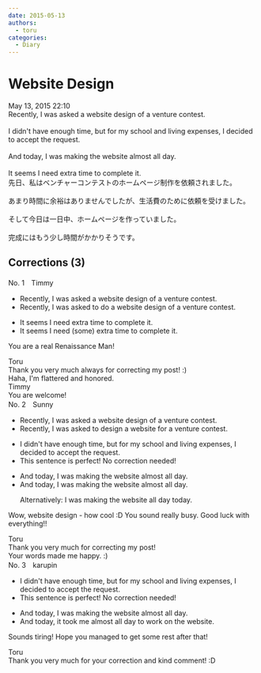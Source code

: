 ```yaml
---
date: 2015-05-13
authors:
  - toru
categories:
  - Diary
---
```


<h1 id="subject_show">Website Design</h1>
<div class="date">May 13, 2015 22:10</div>
<div id="post"><div id="body_show_ori">
Recently, I was asked a website design of a venture contest.<br/><br/>I didn't have enough time, but for my school and living expenses, I decided to accept the request.<br/><br/>And today, I was making the website almost all day.<br/><br/>It seems I need extra time to complete it.
</div></div>

<!-- more -->

<div id="post_ja"><div id="body_show_mo">
先日、私はベンチャーコンテストのホームページ制作を依頼されました。<br/><br/>あまり時間に余裕はありませんでしたが、生活費のために依頼を受けました。<br/><br/>そして今日は一日中、ホームページを作っていました。<br/><br/>完成にはもう少し時間がかかりそうです。
</div></div>

## Corrections (3)
<div id="block"><div class="first_name"> No. 1　<span class="just_name">Timmy</span></div><div id="block2">
<ul class="correction_field">
<li class="incorrect">Recently, I was asked a website design of a venture contest.</li>
<li class="corrected correct">
Recently, I was asked <span class="f_blue">to do</span> a website design of a venture contest.
</li>
</ul>
<ul class="correction_field">
<li class="incorrect">It seems I need extra time to complete it.</li>
<li class="corrected correct">
It seems I need (<span class="f_blue">some</span>) extra time to complete it.
</li>
</ul>
<p class="comment_small">
 You are a real Renaissance Man!
</p>

</div><div class="name"><span class="just_name">Toru</span><br>
Thank you very much always for correcting my post! :)<br/>Haha, I'm flattered and honored.
</div>
<div class="name"><span class="just_name">Timmy</span><br>
You are welcome!
</div>
</div>
<div id="block"><div class="first_name"> No. 2　<span class="just_name">Sunny</span></div><div id="block2">
<ul class="correction_field">
<li class="incorrect">Recently, I was asked a website design of a venture contest.</li>
<li class="corrected correct">
Recently, I was asked to design a website for a venture contest.
</li>
</ul>
<ul class="correction_field">
<li class="incorrect">I didn't have enough time, but for my school and living expenses, I decided to accept the request.</li>
<li class="corrected perfect">This sentence is perfect! No correction needed!</li>
</ul>
<ul class="correction_field">
<li class="incorrect">And today, I was making the website almost all day.</li>
<li class="corrected correct">
And today, I was making the website almost all day.
<p class="correction_comment">Alternatively: I was making the website all day today.</p>
</li>
</ul>
<p class="comment_small">
 Wow, website design - how cool :D You sound really busy. Good luck with everything!!
</p>

</div><div class="name"><span class="just_name">Toru</span><br>
Thank you very much for correcting my post!<br/>Your words made me happy. :)
</div>
</div>
<div id="block"><div class="first_name"> No. 3　<span class="just_name">karupin</span></div><div id="block2">
<ul class="correction_field">
<li class="incorrect">I didn't have enough time, but for my school and living expenses, I decided to accept the request.</li>
<li class="corrected perfect">This sentence is perfect! No correction needed!</li>
</ul>
<ul class="correction_field">
<li class="incorrect">And today, I was making the website almost all day.</li>
<li class="corrected correct">
And today, it <span class="f_blue">took me almost all day</span> to work on the website.
</li>
</ul>
<p class="comment_small">
 Sounds tiring! Hope you managed to get some rest after that!
</p>

</div><div class="name"><span class="just_name">Toru</span><br>
Thank you very much for your correction and kind comment! :D
</div>
</div>
